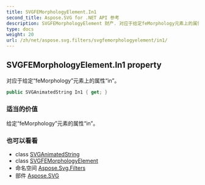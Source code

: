 ```yaml
---
title: SVGFEMorphologyElement.In1
second_title: Aspose.SVG for .NET API 参考
description: SVGFEMorphologyElement 财产. 对应于给定feMorphology元素上的属性in
type: docs
weight: 20
url: /zh/net/aspose.svg.filters/svgfemorphologyelement/in1/
---
```

## SVGFEMorphologyElement.In1 property

对应于给定“feMorphology”元素上的属性“in”。

```csharp
public SVGAnimatedString In1 { get; }
```

### 适当的价值

给定“feMorphology”元素的属性“in”。

### 也可以看看

* class [SVGAnimatedString](../../../aspose.svg.datatypes/svganimatedstring/)
* class [SVGFEMorphologyElement](../)
* 命名空间 [Aspose.Svg.Filters](../../svgfemorphologyelement/)
* 部件 [Aspose.SVG](../../../)


